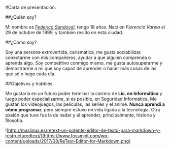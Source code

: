 #Carta de presentación.

##¿Quién soy?

Mi nombre es [*Federico Sandoval*](https://drive.google.com/open?id=1OaKqNufLjSX87e8yAOsmBoNzacCYdJQJ), tengo 18 años. Nací en *Florencio Varela* el 29 de octubre de 1999, y también resido en ésta ciudad.

##¿Cómo soy?

Soy una persona extrovertida, carismática, me gusta sociabilizar, conectarme con mis compañeros, ayudar a que alguien comprenda o aprenda algo. Soy competitivo conmigo mismo, me gusta autosuperarme y demostrarme a mí que soy capaz de aprender o hacer más cosas de las que sé o hago cada día.

##Objetivos y hobbies.

Me gustaría en un futuro poder terminar la carrera de **Lic. en Informática** y luego poder especializarme, si es posible, en Seguridad Informática. Me gustan los videojuegos, las películas, las series y el animé. **Nunca aprendí a cómo programar**, pero siempre estuvo mi vida ligada a la tecnología. Otra pasión que tuve fue la de nadar y el aprender, principalmente, historia y filosofía.

![http://maslinux.es/retext-un-potente-editor-de-texto-para-markdown-y-restructuredtext/](https://www.fossmint.com/wp-content/uploads/2017/08/ReText-Editor-for-Markdown.png)

